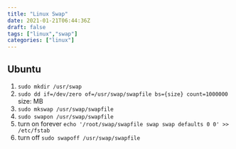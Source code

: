 ```yaml
---
title: "Linux Swap"
date: 2021-01-21T06:44:36Z
draft: false
tags: ["linux","swap"]
categories: ["linux"]
---
```


## Ubuntu

1. `sudo mkdir /usr/swap`
2. `sudo dd if=/dev/zero of=/usr/swap/swapfile bs={size} count=1000000` size: MB
3. `sudo mkswap /usr/swap/swapfile`
4. `sudo swapon /usr/swap/swapfile`
5. turn on forever `echo '/root/swap/swapfile swap swap defaults 0 0' >> /etc/fstab`
6. turn off `sudo swapoff /usr/swap/swapfile`

